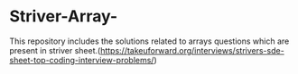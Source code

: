 # Striver-Array-

  This repository includes the solutions related to arrays questions which are present in striver sheet.(https://takeuforward.org/interviews/strivers-sde-sheet-top-coding-interview-problems/)
